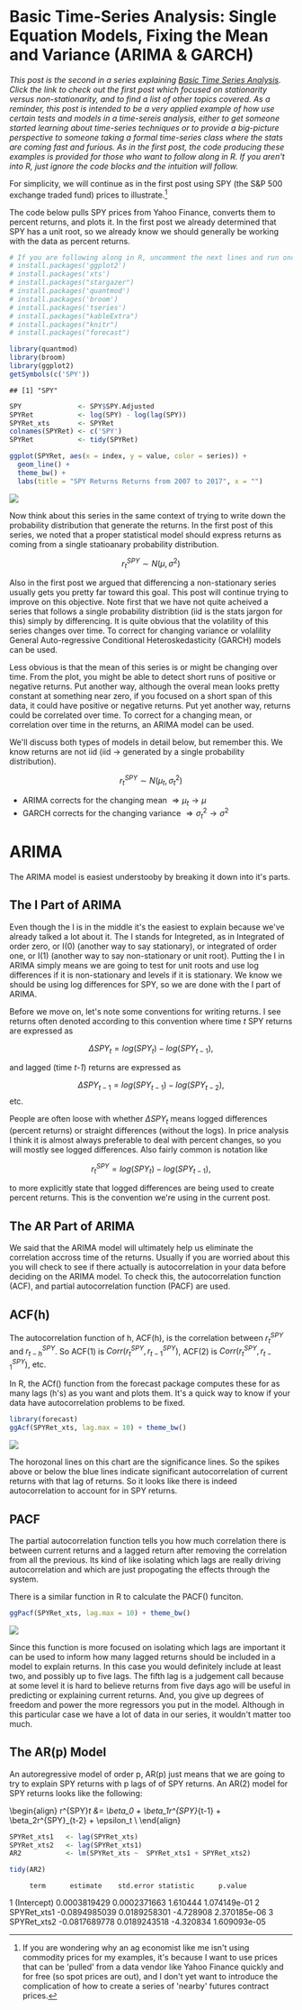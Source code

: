 # Basic Time-Series Analysis: Single Equation Models, Fixing the Mean and Variance (ARIMA & GARCH)




*This post is the second in a series explaining [Basic Time Series Analysis](http://blog.mindymallory.com/2018/01/basic-time-series-analysis-the-game/). Click the link to check out the first post which focused on stationarity versus non-stationarity, and to find a list of other topics covered. As a reminder, this post is intended to be a very applied example of how use certain tests and models in a time-sereis analysis, either to get someone started learning about time-series techniques or to provide a big-picture perspective to someone taking a formal time-series class where the stats are coming fast and furious. As in the first post, the code producing these examples is provided for those who want to follow along in R. If you aren't into R, just ignore the code blocks and the intuition will follow.* 

For simplicity, we will continue as in the first post using SPY (the S&P 500 exchange traded fund) prices to illustrate.[^whycomm]

[^whycomm]: If you are wondering why an ag economist like me isn't using commodity prices for my examples, it's because I want to use prices that can be 'pulled' from a data vendor like Yahoo Finance quickly and for free (so spot prices are out), and I don't yet want to introduce the complication of how to create a series of 'nearby' futures contract prices. 

The code below pulls SPY prices from Yahoo Finance, converts them to percent returns, and plots it. In the first post we already determined that SPY has a unit root, so we already know we should generally be working with the data as percent returns.  


```r
# If you are following along in R, uncomment the next lines and run once to install the required packages 
# install.packages('ggplot2')
# install.packages('xts')
# install.packages("stargazer")
# install.packages('quantmod')
# install.packages('broom')
# install.packages('tseries')
# install.packages("kableExtra")
# install.packages("knitr")
# install.packages("forecast")

library(quantmod)
library(broom)
library(ggplot2)
getSymbols(c('SPY'))
```

```
## [1] "SPY"
```

```r
SPY              <- SPY$SPY.Adjusted
SPYRet           <- log(SPY) - log(lag(SPY))
SPYRet_xts       <- SPYRet
colnames(SPYRet) <- c('SPY')
SPYRet           <- tidy(SPYRet)

ggplot(SPYRet, aes(x = index, y = value, color = series)) + 
  geom_line() + 
  theme_bw() +
  labs(title = "SPY Returns Returns from 2007 to 2017", x = "")
```

![](2018-01-25-Basic-Time-Series-Analysis-ARIMA-GARCH_files/figure-html/unnamed-chunk-2-1.png)<!-- -->

Now think about this series in the same context of trying to write down the probability distribution that generate the returns. In the first post of this series, we noted that a proper statistical model should express returns as coming from a single statioanary probability distribution. 

$$r^{SPY}_t \sim N(\mu, \sigma^2)$$

Also in the first post we argued that differencing a non-stationary series usually gets you pretty far toward this goal. This post will continue trying to improve on this objective. Note first that we have not quite acheived a series that follows a single probability distribtion (iid is the stats jargon for this) simply by differencing. It is quite obvious that the volatility of this series changes over time. To correct for changing variance or volalility General Auto-regressive Conditional Heteroskedasticity (GARCH) models can be used. 

Less obvious is that the mean of this series is or might be changing over time. From the plot, you might be able to detect short runs of positive or negative returns. Put another way, although the overal mean looks pretty constant at something near zero, if you focused on a short span of this data, it could have positive or negative returns. Put yet another way, returns could be correlated over time. To correct for a changing mean, or correlation over time in the returns, an ARIMA model can be used. 

We'll discuss both types of models in detail below, but remember this. We know returns are not iid (iid $\rightarrow$ generated by a single probability distribution).

$$r^{SPY}_t \sim N(\mu_t, \sigma_t^2)$$

+ ARIMA corrects for the changing mean $\Rightarrow \mu_t \rightarrow \mu$
+ GARCH corrects for the changing variance $\Rightarrow \sigma^2_t \rightarrow \sigma^2$

# ARIMA 

The ARIMA model is easiest understooby by breaking it down into it's parts. 

## The I Part of ARIMA

Even though the I is in the middle it's the easiest to explain because we've already talked a lot about it. The I stands for Integreted, as in Integrated of order zero, or I(0) (another way to say stationary), or integrated of order one, or I(1) (another way to say non-stationary or unit root). Putting the I in ARIMA simply means we are going to test for unit roots and use log differences if it is non-stationary and levels if it is stationary. We know we should be using log differences for SPY, so we are done with the I part of ARIMA. 

Before we move on, let's note some conventions for writing returns. I see returns often denoted according to this convention where time *t* SPY returns are expressed as

$$\Delta SPY_t = log(SPY_t) - log(SPY_{t-1}),$$ 

and lagged (time *t-1*) returns are expressed as

$$\Delta SPY_{t-1} = log(SPY_{t-1}) - log(SPY_{t-2}),$$ etc.


People are often loose with whether $\Delta SPY_t$ means logged differences (percent returns) or straight differences (without the logs). In price analysis I think it is almost always preferable to deal with percent changes, so you will mostly see logged differences. Also fairly common is notation like

$$r^{SPY}_t = log(SPY_t) - log(SPY_{t-1}),$$

to more explicitly state that logged differences are being used to create percent returns. This is the convention we're using in the current post. 


## The AR Part of ARIMA

We said that the ARIMA model will ultimately help us eliminate the correlation accross time of the returns. Usually if you are worried about this you will check to see if there actually is autocorrelation in your data before deciding on the ARIMA model. To check this, the autocorrelation function (ACF), and partial autocorrelation function (PACF) are used. 

## ACF(h)

The autocorrelation function of h, ACF(h), is the correlation between $r^{SPY}_t$ and $r^{SPY}_{t-h}$. So ACF(1) is $Corr(r^{SPY}_t, r^{SPY}_{t-1})$, ACF(2) is $Corr(r^{SPY}_t, r^{SPY}_{t-1})$, etc. 

In R, the ACf() function from the forecast package computes these for as many lags (h's) as you want and plots them. It's a quick way to know if your data have autocorrelation problems to be fixed. 


```r
library(forecast)
ggAcf(SPYRet_xts, lag.max = 10) + theme_bw()
```

![](2018-01-25-Basic-Time-Series-Analysis-ARIMA-GARCH_files/figure-html/unnamed-chunk-3-1.png)<!-- -->

The horozonal lines on this chart are the significance lines. So the spikes above or below the blue lines indicate significant autocorrelation of current returns with that lag of returns. So it looks like there is indeed autocorrelation to account for in SPY returns. 

## PACF

The partial autocorrelation function tells you how much correlation there is between current returns and a lagged return after removing the correlation from all the previous. Its kind of like isolating which lags are really driving autocorrelation and which are just propogating the effects through the system. 

There is a similar function in R to calculate the PACF() funciton. 


```r
ggPacf(SPYRet_xts, lag.max = 10) + theme_bw()
```

![](2018-01-25-Basic-Time-Series-Analysis-ARIMA-GARCH_files/figure-html/unnamed-chunk-4-1.png)<!-- -->

Since this function is more focused on isolating which lags are important it can be used to inform how many lagged returns should be included in a model to explain returns. In this case you would definitely include at least two, and possibly up to five lags. The fifth lag is a judgement call because at some level it is hard to believe returns from five days ago will be useful in predicting or explaining current returns. And, you give up degrees of freedom and power the more regressors you put in the model. Although in this particular case we have a lot of data in our series, it wouldn't matter too much.



## The AR(p) Model

An autoregressive model of order p, AR(p) just means that we are going to try to explain SPY returns with p lags of of SPY returns. An AR(2) model for SPY returns looks like the following: 


\begin{align}
r^{SPY}_t &= \beta_0 + \beta_1r^{SPY}_{t-1} + \beta_2r^{SPY}_{t-2} + \epsilon_t \\
\end{align}




```r
SPYRet_xts1   <- lag(SPYRet_xts)
SPYRet_xts2   <- lag(SPYRet_xts1)
AR2           <- lm(SPYRet_xts ~  SPYRet_xts1 + SPYRet_xts2)
```

```r
tidy(AR2)
```

         term      estimate    std.error statistic      p.value
1 (Intercept)  0.0003819429 0.0002371663  1.610444 1.074149e-01
2 SPYRet_xts1 -0.0894985039 0.0189258301 -4.728908 2.370185e-06
3 SPYRet_xts2 -0.0817689778 0.0189243518 -4.320834 1.609093e-05
